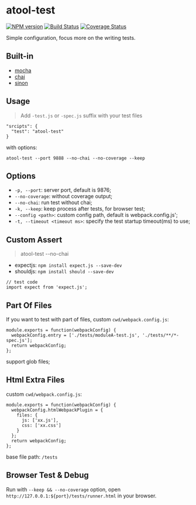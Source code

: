# atool-test

[![NPM version](https://img.shields.io/npm/v/atool-test.svg?style=flat)](https://npmjs.org/package/atool-test)
[![Build Status](https://img.shields.io/travis/ant-tool/atool-test.svg?style=flat)](https://travis-ci.org/ant-tool/atool-test)
[![Coverage Status](https://img.shields.io/coveralls/ant-tool/atool-test.svg?style=flat)](https://coveralls.io/r/ant-tool/atool-test)

Simple configuration, focus more on the writing tests.

## Built-in

- [mocha](http://mochajs.org/)
- [chai](http://chaijs.com/api)
- [sinon](http://sinonjs.org/)

## Usage

>  Add `-test.js` or `-spec.js` suffix with your test files

```
"srcipts": {
  "test": "atool-test"
}
```

with options:

```
atool-test --port 9888 --no-chai --no-coverage --keep
```

## Options

- `-p, --port`: server port, default is 9876;
- `--no-coverage`: without coverage output;
- `--no-chai`: run test without chai;
- `-k, --keep`: keep process after tests, for browser test;
- `--config <path>`: custom config path, default is webpack.config.js';
- `-t, --timeout <timeout ms>`: specify the test startup timeout(ms) to use;

## Custom Assert

>  atool-test --no-chai

- expectjs: `npm install expect.js --save-dev`
- shouldjs: `npm install should --save-dev`

```
// test code
import expect from 'expect.js';
```

## Part Of Files

If you want to test with part of files, custom `cwd/webpack.config.js`:

```
module.exports = function(webpackConfig) {
  webpackConfig.entry = ['./tests/moduleA-test.js', './tests/**/*-spec.js'];
  return webpackConfig;
};
```

support glob files;

## Html Extra Files

custom `cwd/webpack.config.js`:

```
module.exports = function(webpackConfig) {
  webpackConfig.htmlWebpackPlugin = {
    files: {
      js: ['xx.js'],
      css: ['xx.css']
    }
  };
  return webpackConfig;
};
```
base file path: `/tests`


## Browser Test & Debug

  Run with `--keep && --no-coverage` option, open `http://127.0.0.1:${port}/tests/runner.html` in your browser.
